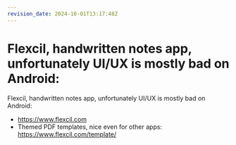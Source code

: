 ```yaml
---
revision_date: 2024-10-01T13:17:48Z
---
```

# Flexcil, handwritten notes app, unfortunately UI/UX is mostly bad on Android:
Flexcil, handwritten notes app, unfortunately UI/UX is mostly bad on Android:
* https://www.flexcil.com
* Themed PDF templates, nice even for other apps: https://www.flexcil.com/template/